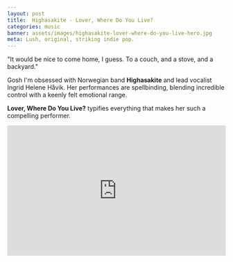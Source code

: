 ```yaml
---
layout: post
title:  Highasakite - Lover, Where Do You Live?
categories: music
banner: assets/images/highasakite-lover-where-do-you-live-hero.jpg
meta: Lush, original, striking indie pop.
---
```


"It would be nice to come home, I guess. To a couch, and a stove, and a backyard."

Gosh I'm obsessed with Norwegian band **Highasakite** and lead vocalist Ingrid Helene Håvik. Her performances are spellbinding, blending incredible control with a keenly felt emotional range.

**Lover, Where Do You Live?** typifies everything that makes her such a compelling performer.

<iframe width="100%" height="300" scrolling="no" frameborder="no" src="https://w.soundcloud.com/player/?url=https%3A//api.soundcloud.com/tracks/175939439&amp;auto_play=false&amp;hide_related=false&amp;show_comments=true&amp;show_user=true&amp;show_reposts=false&amp;visual=true"></iframe>
